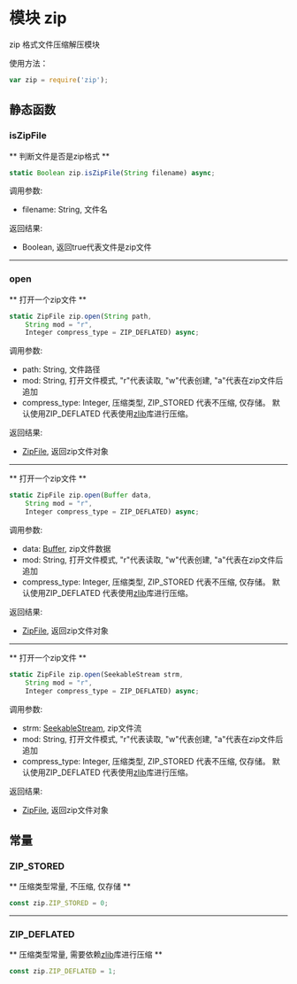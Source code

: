 # 模块 zip
zip 格式文件压缩解压模块

使用方法：

```JavaScript
var zip = require('zip');
```

## 静态函数
        
### isZipFile
** 判断文件是否是zip格式 **

```JavaScript
static Boolean zip.isZipFile(String filename) async;
```

调用参数:
* filename: String, 文件名

返回结果:
* Boolean, 返回true代表文件是zip文件

--------------------------
### open
** 打开一个zip文件 **

```JavaScript
static ZipFile zip.open(String path,
    String mod = "r",
    Integer compress_type = ZIP_DEFLATED) async;
```

调用参数:
* path: String, 文件路径
* mod: String, 打开文件模式, "r"代表读取, "w"代表创建, "a"代表在zip文件后追加
* compress_type: Integer, 压缩类型, ZIP_STORED 代表不压缩, 仅存储。 默认使用ZIP_DEFLATED 代表使用[zlib](zlib.md)库进行压缩。

返回结果:
* [ZipFile](../../object/ifs/ZipFile.md), 返回zip文件对象

--------------------------
** 打开一个zip文件 **

```JavaScript
static ZipFile zip.open(Buffer data,
    String mod = "r",
    Integer compress_type = ZIP_DEFLATED) async;
```

调用参数:
* data: [Buffer](../../object/ifs/Buffer.md), zip文件数据
* mod: String, 打开文件模式, "r"代表读取, "w"代表创建, "a"代表在zip文件后追加
* compress_type: Integer, 压缩类型, ZIP_STORED 代表不压缩, 仅存储。 默认使用ZIP_DEFLATED 代表使用[zlib](zlib.md)库进行压缩。

返回结果:
* [ZipFile](../../object/ifs/ZipFile.md), 返回zip文件对象

--------------------------
** 打开一个zip文件 **

```JavaScript
static ZipFile zip.open(SeekableStream strm,
    String mod = "r",
    Integer compress_type = ZIP_DEFLATED) async;
```

调用参数:
* strm: [SeekableStream](../../object/ifs/SeekableStream.md), zip文件流
* mod: String, 打开文件模式, "r"代表读取, "w"代表创建, "a"代表在zip文件后追加
* compress_type: Integer, 压缩类型, ZIP_STORED 代表不压缩, 仅存储。 默认使用ZIP_DEFLATED 代表使用[zlib](zlib.md)库进行压缩。

返回结果:
* [ZipFile](../../object/ifs/ZipFile.md), 返回zip文件对象

## 常量
        
### ZIP_STORED
** 压缩类型常量, 不压缩, 仅存储 **

```JavaScript
const zip.ZIP_STORED = 0;
```

--------------------------
### ZIP_DEFLATED
** 压缩类型常量, 需要依赖[zlib](zlib.md)库进行压缩 **

```JavaScript
const zip.ZIP_DEFLATED = 1;
```

